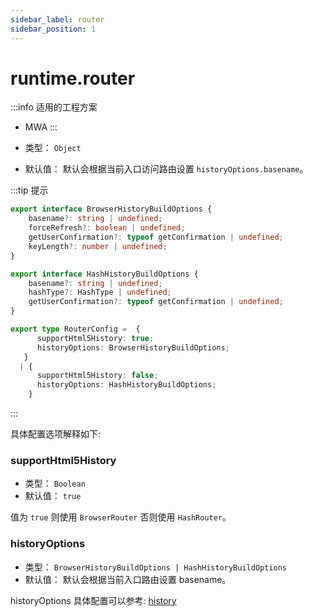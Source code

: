 ```yaml
---
sidebar_label: router
sidebar_position: 1
---
```


# runtime.router

:::info 适用的工程方案
* MWA
:::

* 类型： `Object`
* 默认值： 默认会根据当前入口访问路由设置 `historyOptions.basename`。

:::tip 提示

```ts
export interface BrowserHistoryBuildOptions {
    basename?: string | undefined;
    forceRefresh?: boolean | undefined;
    getUserConfirmation?: typeof getConfirmation | undefined;
    keyLength?: number | undefined;
}

export interface HashHistoryBuildOptions {
    basename?: string | undefined;
    hashType?: HashType | undefined;
    getUserConfirmation?: typeof getConfirmation | undefined;
}

export type RouterConfig =  {
      supportHtml5History: true;
      historyOptions: BrowserHistoryBuildOptions;
   }
  | {
      supportHtml5History: false;
      historyOptions: HashHistoryBuildOptions;
    }
```
:::

具体配置选项解释如下:

### supportHtml5History

* 类型： `Boolean`
* 默认值： `true`

值为 `true` 则使用 `BrowserRouter` 否则使用 `HashRouter`。

### historyOptions

* 类型： `BrowserHistoryBuildOptions | HashHistoryBuildOptions`
* 默认值： 默认会根据当前入口路由设置 basename。

historyOptions 具体配置可以参考: [history](https://github.com/remix-run/history/blob/v4/docs/Misc.md)
